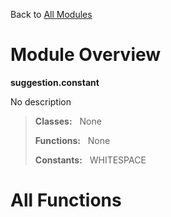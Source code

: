 Back to [All Modules](https://github.com/pyrustic/suggestion/blob/master/docs/modules/README.md#readme)

# Module Overview

**suggestion.constant**
 
No description

> **Classes:** &nbsp; None
>
> **Functions:** &nbsp; None
>
> **Constants:** &nbsp; WHITESPACE

# All Functions




